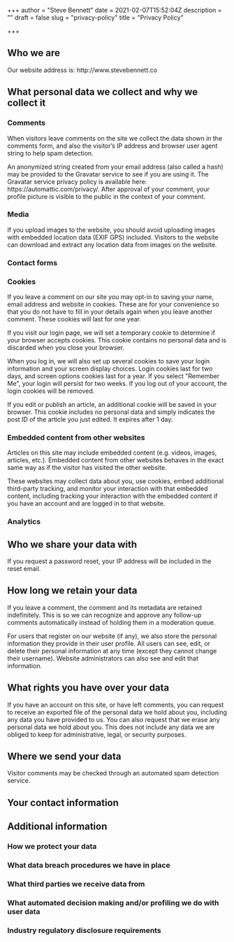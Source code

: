 +++
author = "Steve Bennett"
date = 2021-02-07T15:52:04Z
description = ""
draft = false
slug = "privacy-policy"
title = "Privacy Policy"

+++


<h2>Who we are</h2><p>Our website address is: http://www.stevebennett.co</p><h2>What personal data we collect and why we collect it</h2><h3>Comments</h3><p>When visitors leave comments on the site we collect the data shown in the comments form, and also the visitor&#8217;s IP address and browser user agent string to help spam detection.</p><p>An anonymized string created from your email address (also called a hash) may be provided to the Gravatar service to see if you are using it. The Gravatar service privacy policy is available here: https://automattic.com/privacy/. After approval of your comment, your profile picture is visible to the public in the context of your comment.</p><h3>Media</h3><p>If you upload images to the website, you should avoid uploading images with embedded location data (EXIF GPS) included. Visitors to the website can download and extract any location data from images on the website.</p><h3>Contact forms</h3><h3>Cookies</h3><p>If you leave a comment on our site you may opt-in to saving your name, email address and website in cookies. These are for your convenience so that you do not have to fill in your details again when you leave another comment. These cookies will last for one year.</p><p>If you visit our login page, we will set a temporary cookie to determine if your browser accepts cookies. This cookie contains no personal data and is discarded when you close your browser.</p><p>When you log in, we will also set up several cookies to save your login information and your screen display choices. Login cookies last for two days, and screen options cookies last for a year. If you select &quot;Remember Me&quot;, your login will persist for two weeks. If you log out of your account, the login cookies will be removed.</p><p>If you edit or publish an article, an additional cookie will be saved in your browser. This cookie includes no personal data and simply indicates the post ID of the article you just edited. It expires after 1 day.</p><h3>Embedded content from other websites</h3><p>Articles on this site may include embedded content (e.g. videos, images, articles, etc.). Embedded content from other websites behaves in the exact same way as if the visitor has visited the other website.</p><p>These websites may collect data about you, use cookies, embed additional third-party tracking, and monitor your interaction with that embedded content, including tracking your interaction with the embedded content if you have an account and are logged in to that website.</p><h3>Analytics</h3><h2>Who we share your data with</h2><p>If you request a password reset, your IP address will be included in the reset email.</p><h2>How long we retain your data</h2><p>If you leave a comment, the comment and its metadata are retained indefinitely. This is so we can recognize and approve any follow-up comments automatically instead of holding them in a moderation queue.</p><p>For users that register on our website (if any), we also store the personal information they provide in their user profile. All users can see, edit, or delete their personal information at any time (except they cannot change their username). Website administrators can also see and edit that information.</p><h2>What rights you have over your data</h2><p>If you have an account on this site, or have left comments, you can request to receive an exported file of the personal data we hold about you, including any data you have provided to us. You can also request that we erase any personal data we hold about you. This does not include any data we are obliged to keep for administrative, legal, or security purposes.</p><h2>Where we send your data</h2><p>Visitor comments may be checked through an automated spam detection service.</p><h2>Your contact information</h2><h2>Additional information</h2><h3>How we protect your data</h3><h3>What data breach procedures we have in place</h3><h3>What third parties we receive data from</h3><h3>What automated decision making and/or profiling we do with user data</h3><h3>Industry regulatory disclosure requirements</h3>



